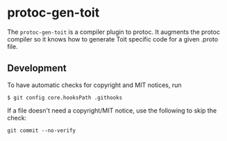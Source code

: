 # protoc-gen-toit
The `protoc-gen-toit` is a compiler plugin to protoc. It augments the protoc compiler so it knows how to generate Toit specific code for a given .proto file.

## Development
To have automatic checks for copyright and MIT notices, run

```
$ git config core.hooksPath .githooks
```

If a file doesn't need a copyright/MIT notice, use the following to skip
the check:
```
git commit --no-verify
```
